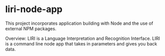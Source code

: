 # liri-node-app

This project incorporates application building with Node and the use of external NPM packages. 

Overview: 
LIRI is a Language Interpretation and Recognition Interface. 
LIRI is a command line node app that takes in parameters and gives you back data. 


